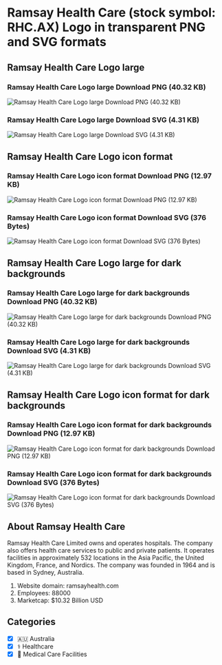 # Ramsay Health Care (stock symbol: RHC.AX) Logo in transparent PNG and SVG formats

## Ramsay Health Care Logo large

### Ramsay Health Care Logo large Download PNG (40.32 KB)

![Ramsay Health Care Logo large Download PNG (40.32 KB)](/img/orig/RHC.AX_BIG-742dc282.png)

### Ramsay Health Care Logo large Download SVG (4.31 KB)

![Ramsay Health Care Logo large Download SVG (4.31 KB)](/img/orig/RHC.AX_BIG-468480d7.svg)

## Ramsay Health Care Logo icon format

### Ramsay Health Care Logo icon format Download PNG (12.97 KB)

![Ramsay Health Care Logo icon format Download PNG (12.97 KB)](/img/orig/RHC.AX-c9962317.png)

### Ramsay Health Care Logo icon format Download SVG (376 Bytes)

![Ramsay Health Care Logo icon format Download SVG (376 Bytes)](/img/orig/RHC.AX-9c544c03.svg)

## Ramsay Health Care Logo large for dark backgrounds

### Ramsay Health Care Logo large for dark backgrounds Download PNG (40.32 KB)

![Ramsay Health Care Logo large for dark backgrounds Download PNG (40.32 KB)](/img/orig/RHC.AX_BIG.D-d7c2a981.png)

### Ramsay Health Care Logo large for dark backgrounds Download SVG (4.31 KB)

![Ramsay Health Care Logo large for dark backgrounds Download SVG (4.31 KB)](/img/orig/RHC.AX_BIG.D-3066d3cf.svg)

## Ramsay Health Care Logo icon format for dark backgrounds

### Ramsay Health Care Logo icon format for dark backgrounds Download PNG (12.97 KB)

![Ramsay Health Care Logo icon format for dark backgrounds Download PNG (12.97 KB)](/img/orig/RHC.AX.D-176565d1.png)

### Ramsay Health Care Logo icon format for dark backgrounds Download SVG (376 Bytes)

![Ramsay Health Care Logo icon format for dark backgrounds Download SVG (376 Bytes)](/img/orig/RHC.AX.D-98ea6c13.svg)

## About Ramsay Health Care

Ramsay Health Care Limited owns and operates hospitals. The company also offers health care services to public and private patients. It operates facilities in approximately 532 locations in the Asia Pacific, the United Kingdom, France, and Nordics. The company was founded in 1964 and is based in Sydney, Australia.

1. Website domain: ramsayhealth.com
2. Employees: 88000
3. Marketcap: $10.32 Billion USD


## Categories
- [x] 🇦🇺 Australia
- [x] ⚕️ Healthcare
- [x] 🏥 Medical Care Facilities
